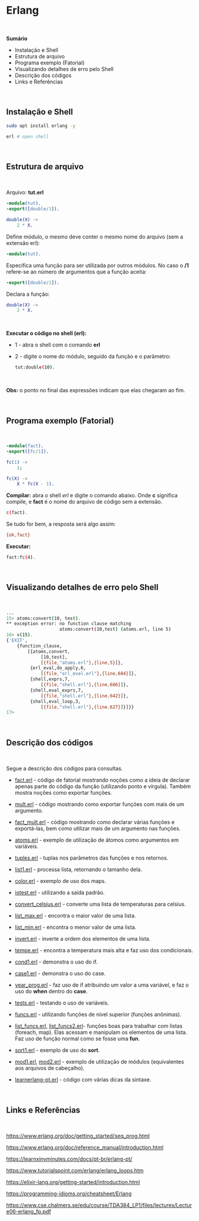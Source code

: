 
# Erlang

<!-- Language: <a href="readme.md">EN-US</a> -->

<br>

<b>Sumário</b>
- Instalação e Shell
- Estrutura de arquivo
- Programa exemplo (Fatorial)
- Visualizando detalhes de erro pelo Shell
- Descrição dos códigos
- Links e Referências

<br>

## Instalação e Shell


```bash
sudo apt install erlang -y
```

```bash
erl # open shell
```

<br>

## Estrutura de arquivo

<br>

Arquivo: <b>tut.erl</b>

```erlang
-module(tut).
-export([double/1]).

double(X) ->
    2 * X.
```

Define módulo, o mesmo deve conter o mesmo nome do arquivo (sem a extensão erl):

```erlang
-module(tut).
```

Especifica uma função para ser utilizada por outros módulos. No caso o <b>/1</b> refere-se ao número de argumentos que a função aceita:

```erlang
-export([double/1]).
```

Declara a função:

```erlang
double(X) ->
    2 * X.
```

<br>

<b>Executar o código no shell (erl):</b>

- 1 - abra o shell com o comando <b>erl</b>
- 2 - digite o nome do módulo, seguido da função e o parâmetro:

    ```bash
    tut:double(10).
    ```

<br>

<b>Obs:</b> o ponto no final das expressões indicam que elas chegaram ao fim.

<br>

## Programa exemplo (Fatorial)

<br>

```erlang
-module(fact).
-export([fc/1]).

fc(1) ->
    1;

fc(X) ->
    X * fc(X - 1).
```

<b>Compilar:</b> abra o shell <i>erl</i> e digite o comando abaixo. Onde <b>c</b> significa compile, e <b>fact</b> é o nome do arquivo de código sem a extensão.

```bash
c(fact).
```

Se tudo for bem, a resposta será algo assim:

```bash
{ok,fact}
```

<b>Executar:</b>

```bash
fact:fc(4).
```

<br>

## Visualizando detalhes de erro pelo Shell

<br>

```bash
...
15> atoms:convert(10, test).
** exception error: no function clause matching 
                    atoms:convert(10,test) (atoms.erl, line 5)
16> v(15).                  
{'EXIT',
    {function_clause,
        [{atoms,convert,
             [10,test],
             [{file,"atoms.erl"},{line,5}]},
         {erl_eval,do_apply,6,
             [{file,"erl_eval.erl"},{line,684}]},
         {shell,exprs,7,
             [{file,"shell.erl"},{line,686}]},
         {shell,eval_exprs,7,
             [{file,"shell.erl"},{line,642}]},
         {shell,eval_loop,3,
             [{file,"shell.erl"},{line,627}]}]}}
17> 
```

<br>

## Descrição dos códigos

<br>

Segue a descrição dos códigos para consultas.

- <a href="tests/fact.erl">fact.erl</a> - código de fatorial mostrando noções como a ideia de declarar apenas parte do código da função (utilizando ponto e vírgula). Também mostra noções como exportar funções.

- <a href="tests/mult.erl">mult.erl</a> - código mostrando como exportar funções com mais de um argumento.

- <a href="tests/fact_mult.erl">fact_mult.erl</a> - código mostrando como declarar várias funções e exportá-las, bem como utilizar mais de um argumento nas funções.

- <a href="tests/atoms.erl">atoms.erl</a> - exemplo de utilização de átomos como argumentos em variáveis.

- <a href="tests/tuples.erl">tuples.erl</a> - tuplas nos parâmetros das funções e nos retornos.

- <a href="tests/list1.erl">list1.erl</a> - processa lista, retornando o tamanho dela.

- <a href="tests/color.erl">color.erl</a> - exemplo de uso dos maps.

- <a href="tests/iotest.erl">iotest.erl</a> - utilizando a saída padrão.

- <a href="tests/convert_celsius.erl">convert_celsius.erl</a> - converte uma lista de temperaturas para celsius.

- <a href="tests/list_max.erl">list_max.erl</a> - encontra o maior valor de uma lista.

- <a href="tests/list_min.erl">list_min.erl</a> - encontra o menor valor de uma lista.

- <a href="tests/invert.erl">invert.erl</a> - inverte a ordem dos elementos de uma lista.

- <a href="tests/tempe.erl">tempe.erl</a> - encontra a temperatura mais alta e faz uso dos condicionais.

- <a href="tests/cond1.erl">cond1.erl</a> - demonstra o uso do if.

- <a href="tests/case1.erl">case1.erl</a> - demonstra o uso do case.

- <a href="tests/year_prog.erl">year_prog.erl</a> - faz uso de if atribuindo um valor a uma variável, e faz o uso do <b>when</b> dentro do <b>case</b>.

- <a href="tests/tests.erl">tests.erl</a> - testando o uso de variáveis.

- <a href="tests/funcs.erl">funcs.erl</a> - utilizando funções de nível superior (funções anônimas).

- <a href="tests/list_funcs.erl">list_funcs.erl</a>, <a href="tests/list_funcs2.erl">list_funcs2.erl</a>- funções boas para trabalhar com listas (foreach, map). Elas acessam e manipulam os elementos de uma lista. Faz uso de função normal como se fosse uma <b>fun</b>.

- <a href="tests/sort1.erl">sort1.erl</a> - exemplo de uso do <b>sort</b>.

- <a href="tests/mod1.erl">mod1.erl</a>, <a href="tests/mod2.erl">mod2.erl</a> - exemplo de utilização de módulos (equivalentes aos arquivos de cabeçalho).

- <a href="tests/learnerlang-pt.erl">learnerlang-pt.erl</a> - código com várias dicas da sintaxe.

<br>

## Links e Referências

<br>

https://www.erlang.org/doc/getting_started/seq_prog.html

https://www.erlang.org/doc/reference_manual/introduction.html

https://learnxinyminutes.com/docs/pt-br/erlang-pt/

https://www.tutorialspoint.com/erlang/erlang_loops.htm

https://elixir-lang.org/getting-started/introduction.html

https://programming-idioms.org/cheatsheet/Erlang

https://www.cse.chalmers.se/edu/course/TDA384_LP1/files/lectures/Lecture06-erlang_fp.pdf



